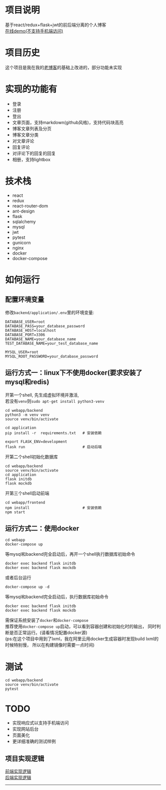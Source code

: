 # 项目说明
基于react/redux+flask+jwt的前后端分离的个人博客  
[在线demo(不支持手机端访问)](http://47.103.14.157/)

# 项目历史
这个项目是我在我的[老博客](https://github.com/lrhhhhhh/old-blog)的基础上改进的，部分功能未实现


# 实现的功能有
- 登录
- 注册
- 登出
- 文章页面，支持markdown(github风格)，支持代码块高亮
- 博客文章列表及分页
- 博客文章分类
- 对文章评论
- 回复评论
- 对评论下的回复的回复
- 相册，支持lightbox

# 技术栈
- react
- redux
- react-router-dom
- ant-design
- flask
- sqlalchemy
- mysql
- jwt
- pytest
- gunicorn
- nginx
- docker
- docker-compose

# 如何运行

## 配置环境变量
修改`backend/application/.env`里的环境变量:
```shell script
DATABASE_USER=root
DATABASE_PASS=your_database_password
DATABASE_HOST=localhost
DATABASE_PORT=3306
DATABASE_NAME=your_database_name
TEST_DATABASE_NAME=your_test_database_name

MYSQL_USER=root
MYSQL_ROOT_PASSWORD=your_database_password
```


## 运行方式一：linux下不使用docker(要求安装了mysql和redis)
开第一个shell, 先生成虚拟环境并激活,   
若没有`venv`则`sudo apt-get install python3-venv`   
```shell script
cd webapp/backend
python3 -m venv venv  
source venv/bin/activate

cd application
pip install -r  requirements.txt   # 安装依赖

export FLASK_ENV=development
flask run                          # 启动后端
```

开第二个shell初始化数据库
```shell script
cd webapp/backend
source venv/bin/activate
cd application
flask initdb
flask mockdb
```

开第三个shell启动前端
```shell script
cd webapp/frontend
npm install                        # 安装依赖
npm start
```

## 运行方式二：使用docker
```shell script
cd webapp
docker-compose up 
```
等mysql和backend完全启动后，再开一个shell执行数据库初始命令
```shell script
docker exec backend flask initdb
docker exec backend flask mockdb
```


或者后台运行
```shell script
docker-compose up -d
```
等mysql和backend完全启动后，执行数据库初始命令
```shell script
docker exec backend flask initdb
docker exec backend flask mockdb
```

需保证系统安装了`docker`和`docker-compose`  
推荐使用`docker-compose up`启动，可以看到容器创建和初始化时的输出，
同时判断是否正常运行。(请看情况配置docker源)  
(ps:在这个项目中用到了lxml，我在阿里云用docker生成容器时发现build lxml的时候特别慢，
所以在构建镜像时需要一点时间)

# 测试
```shell script
cd webapp/backend
source venv/bin/activate
pytest
```

# TODO
- 实现响应式以支持手机端访问
- 实现网站后台
- 页面美化
- 更详细准确的测试样例

## 项目实现逻辑
[前端实现逻辑](frontend/README.md)  
[后端实现逻辑](backend/README.md)

------


